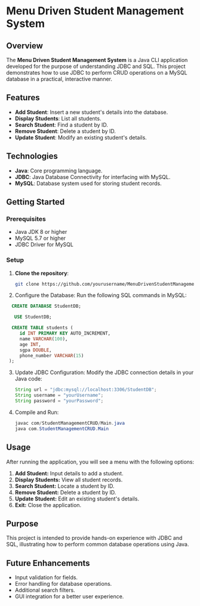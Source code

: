 # Menu Driven Student Management System

## Overview

The **Menu Driven Student Management System** is a Java CLI application developed for the purpose of understanding JDBC and SQL. This project demonstrates how to use JDBC to perform CRUD operations on a MySQL database in a practical, interactive manner.

## Features

- **Add Student**: Insert a new student's details into the database.
- **Display Students**: List all students.
- **Search Student**: Find a student by ID.
- **Remove Student**: Delete a student by ID.
- **Update Student**: Modify an existing student's details.

## Technologies

- **Java**: Core programming language.
- **JDBC**: Java Database Connectivity for interfacing with MySQL.
- **MySQL**: Database system used for storing student records.

## Getting Started

### Prerequisites

- Java JDK 8 or higher
- MySQL 5.7 or higher
- JDBC Driver for MySQL

### Setup

1. **Clone the repository**:
   ```bash
   git clone https://github.com/yourusername/MenuDrivenStudentManagement-JDBC.git
2. Configure the Database: Run the following SQL commands in MySQL:
  ```sql
    CREATE DATABASE StudentDB;

     USE StudentDB;

    CREATE TABLE students (
       id INT PRIMARY KEY AUTO_INCREMENT,
       name VARCHAR(100),
       age INT,
       sgpa DOUBLE,
       phone_number VARCHAR(15)
   );
   ```
3. Update JDBC Configuration: Modify the JDBC connection details in your Java code:
   ```java
   String url = "jdbc:mysql://localhost:3306/StudentDB";
   String username = "yourUsername";
   String password = "yourPassword";
   ```
4. Compile and Run:
   ```java
   javac com/StudentManagementCRUD/Main.java
   java com.StudentManagementCRUD.Main
   ```
## Usage
After running the application, you will see a menu with the following options:
1. **Add Student:** Input details to add a student.
2. **Display Students:** View all student records.
3. **Search Student:** Locate a student by ID.
4. **Remove Student:** Delete a student by ID.
5. **Update Student:** Edit an existing student's details.
6. **Exit:** Close the application.

## Purpose
This project is intended to provide hands-on experience with JDBC and SQL, illustrating how to perform common database operations using Java.

## Future Enhancements
- Input validation for fields.
- Error handling for database operations.
- Additional search filters.
- GUI integration for a better user experience.

